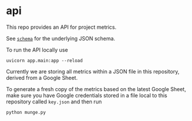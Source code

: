 # api

This repo provides an API for project metrics.

See [`schema`](https://github.com/carbonplan/schema) for the underlying JSON schema.

To run the API locally use

```
uvicorn app.main:app --reload
```

Currently we are storing all metrics within a JSON file in this repository, derived from a Google Sheet.

To generate a fresh copy of the metrics based on the latest Google Sheet, make sure you have Google credentials stored in a file local to this repository called `key.json` and then run

```
python munge.py
```